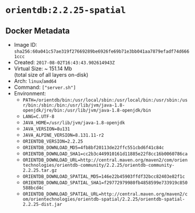 # `orientdb:2.2.25-spatial`

## Docker Metadata

- Image ID: `sha256:60a041c57ae319f27669289be6926fe69b71e3bb041aa7879efadf74d6661ccc`
- Created: `2017-08-02T16:43:43.902614943Z`
- Virtual Size: ~ 151.14 Mb  
  (total size of all layers on-disk)
- Arch: `linux`/`amd64`
- Command: `["server.sh"]`
- Environment:
  - `PATH=/orientdb/bin:/usr/local/sbin:/usr/local/bin:/usr/sbin:/usr/bin:/sbin:/bin:/usr/lib/jvm/java-1.8-openjdk/jre/bin:/usr/lib/jvm/java-1.8-openjdk/bin`
  - `LANG=C.UTF-8`
  - `JAVA_HOME=/usr/lib/jvm/java-1.8-openjdk`
  - `JAVA_VERSION=8u131`
  - `JAVA_ALPINE_VERSION=8.131.11-r2`
  - `ORIENTDB_VERSION=2.2.25`
  - `ORIENTDB_DOWNLOAD_MD5=4fb8bf20113de22ffc551cbd6f41c84c`
  - `ORIENTDB_DOWNLOAD_SHA1=cc2b3c449910161d11885e22f8cc16b0060786ca`
  - `ORIENTDB_DOWNLOAD_URL=http://central.maven.org/maven2/com/orientechnologies/orientdb-community/2.2.25/orientdb-community-2.2.25.tar.gz`
  - `ORIENTDB_DOWNLOAD_SPATIAL_MD5=146e22b45903ffdf32bcc82403e82f1c`
  - `ORIENTDB_DOWNLOAD_SPATIAL_SHA1=f29772979980fb4858599e733919c850588bcd4c`
  - `ORIENTDB_DOWNLOAD_SPATIAL_URL=http://central.maven.org/maven2/com/orientechnologies/orientdb-spatial/2.2.25/orientdb-spatial-2.2.25-dist.jar`
